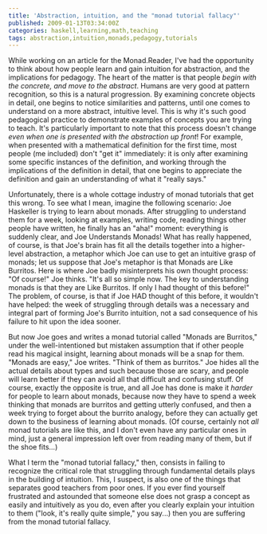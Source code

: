 ```yaml
---
title: 'Abstraction, intuition, and the "monad tutorial fallacy"'
published: 2009-01-13T03:34:00Z
categories: haskell,learning,math,teaching
tags: abstraction,intuition,monads,pedagogy,tutorials
---
```


While working on an article for the Monad.Reader, I've had the opportunity to think about how people learn and gain intuition for abstraction, and the implications for pedagogy.  The heart of the matter is that people <em>begin with the concrete, and move to the abstract</em>.  Humans are very good at pattern recognition, so this is a natural progression.  By examining concrete objects in detail, one begins to notice similarities and patterns, until one comes to understand on a more abstract, intuitive level.  This is why it's such good pedagogical practice to demonstrate examples of concepts you are trying to teach.  It's particularly important to note that this process doesn't change <i>even when one is presented with the abstraction up front</i>!  For example, when presented with a mathematical definition for the first time, most people (me included) don't "get it" immediately: it is only after examining some specific instances of the definition, and working through the implications of the definition in detail, that one begins to appreciate the definition and gain an understanding of what it "really says."

Unfortunately, there is a whole cottage industry of monad tutorials that get this wrong.  To see what I mean, imagine the following scenario: Joe Haskeller is trying to learn about monads.  After struggling to understand them for a week, looking at examples, writing code, reading things other people have written, he finally has an "aha!" moment: everything is suddenly clear, and Joe Understands Monads!  What has really happened, of course, is that Joe's brain has fit all the details together into a higher-level abstraction, a metaphor which Joe can use to get an intuitive grasp of monads; let us suppose that Joe's metaphor is that Monads are Like Burritos.  Here is where Joe badly misinterprets his own thought process: "Of course!" Joe thinks.  "It's all so simple now.  The key to understanding monads is that they are Like Burritos.  If only I had thought of this before!"  The problem, of course, is that if Joe HAD thought of this before, it wouldn't have helped: the week of struggling through details was a necessary and integral part of forming Joe's Burrito intuition, not a sad consequence of his failure to hit upon the idea sooner.  

But now Joe goes and writes a monad tutorial called "Monads are Burritos," under the well-intentioned but mistaken assumption that if other people read his magical insight, learning about monads will be a snap for them.  "Monads are easy," Joe writes.  "Think of them as burritos."  Joe hides all the actual details about types and such because those are scary, and people will learn better if they can avoid all that difficult and confusing stuff.  Of course, exactly the opposite is true, and all Joe has done is make it <i>harder</i> for people to learn about monads, because now they have to spend a week thinking that monads are burritos and getting utterly confused, and then a week trying to forget about the burrito analogy, before they can actually get down to the business of learning about monads.  (Of course, certainly not <i>all</i> monad tutorials are like this, and I don't even have any particular ones in mind, just a general impression left over from reading many of them, but if the shoe fits...)

What I term the "monad tutorial fallacy," then, consists in failing to recognize the critical role that struggling through fundamental details plays in the building of intuition.  This, I suspect, is also one of the things that separates good teachers from poor ones.  If you ever find yourself frustrated and astounded that someone else does not grasp a concept as easily and intuitively as you do, even after you clearly explain your intuition to them ("look, it's really quite simple," you say...) then you are suffering from the monad tutorial fallacy.

